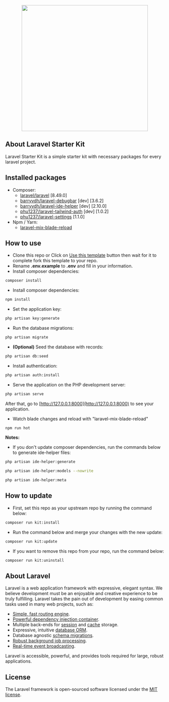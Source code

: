 <p align="center"><a href="https://laravel.com" target="_blank"><img src="https://raw.githubusercontent.com/laravel/art/master/logo-lockup/5%20SVG/2%20CMYK/1%20Full%20Color/laravel-logolockup-cmyk-red.svg" width="400"></a></p>

## About Laravel Starter Kit

Laravel Starter Kit is a simple starter kit with necessary packages for every laravel project.

## Installed packages

- Composer:
  - [laravel/laravel](https://github.com/laravel/laravel) [8.49.0]
  - [barryvdh/laravel-debugbar](https://github.com/barryvdh/laravel-debugbar) [dev] [3.6.2]
  - [barryvdh/laravel-ide-helper](https://github.com/barryvdh/laravel-ide-helper) [dev] [2.10.0]
  - [phu1237/laravel-tailwind-auth](https://github.com/Phu1237/laravel-tailwind-auth) [dev] [1.0.2]
  - [phu1237/laravel-settings](https://github.com/Phu1237/laravel-settings) [1.1.0]
- Npm / Yarn:
  - [laravel-mix-blade-reload](https://laravel-mix.com/extensions/blade-reload)

## How to use

- Clone this repo or Click on [Use this template](https://github.com/Phu1237/laravel-starter-kit/generate) button then wait for it to complete fork this template to your repo.
- Rename **.env.example** to **.env** and fill in your information.
- Install composer dependencies:

```bash
composer install
```

- Install composer dependencies:

```bash
npm install
```

- Set the application key:

```bash
php artisan key:generate
```

- Run the database migrations:

```bash
php artisan migrate
```

- **(Optional)** Seed the database with records:

```bash
php artisan db:seed
```

- Install authentication:

```bash
php artisan auth:install
```

- Serve the application on the PHP development server:

```bash
php artisan serve
```

After that, go to [http://127.0.0.1:8000](http://127.0.0.1:8000) to see your application.

- Watch blade changes and reload with "laravel-mix-blade-reload"

```bash
npm run hot
```

**Notes:**

- If you don't update composer dependencies, run the commands below  to generate ide-helper files:

```bash
php artisan ide-helper:generate

php artisan ide-helper:models --nowrite

php artisan ide-helper:meta
```

## How to update

- First, set this repo as your upstream repo by running the command below:

```bash
composer run kit:install
```

- Run the command below and merge your changes with the new update:

```bash
composer run kit:update
```

- If you want to remove this repo from your repo, run the command below:

```bash
composer run kit:uninstall
```

## About Laravel

Laravel is a web application framework with expressive, elegant syntax. We believe development must be an enjoyable and creative experience to be truly fulfilling. Laravel takes the pain out of development by easing common tasks used in many web projects, such as:

- [Simple, fast routing engine](https://laravel.com/docs/routing).
- [Powerful dependency injection container](https://laravel.com/docs/container).
- Multiple back-ends for [session](https://laravel.com/docs/session) and [cache](https://laravel.com/docs/cache) storage.
- Expressive, intuitive [database ORM](https://laravel.com/docs/eloquent).
- Database agnostic [schema migrations](https://laravel.com/docs/migrations).
- [Robust background job processing](https://laravel.com/docs/queues).
- [Real-time event broadcasting](https://laravel.com/docs/broadcasting).

Laravel is accessible, powerful, and provides tools required for large, robust applications.

## License

The Laravel framework is open-sourced software licensed under the [MIT license](https://opensource.org/licenses/MIT).
